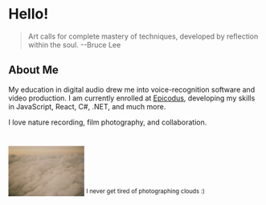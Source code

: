 # Hello! 

> Art calls for complete mastery of techniques, developed by reflection within the soul. --Bruce Lee

## About Me 

My education in digital audio drew me into voice-recognition software and video production. I am currently enrolled at [Epicodus](https://www.epicodus.com/what-to-expect), developing my skills in JavaScript, React, C#, .NET, and much more. 

I love nature recording, film photography, and collaboration.

# 

<img src='img/clouds.JPG' alt='ariel view of fluffy, golden cloud tops' style="height:100px; width: auto">
<sup>I never get tired of photographing clouds :)</sup>


 <!-- this is my gh status -->
<!-- [![Github stats](https://github-readme-stats.vercel.app/api?username=taylulz)](https://github.com/anuraghazra/github-readme-stats) -->

